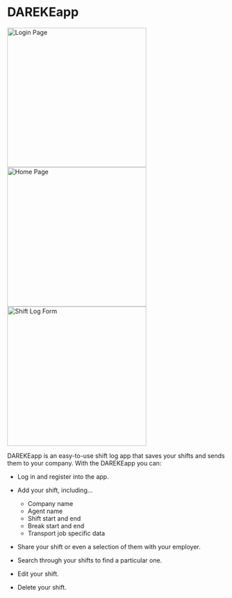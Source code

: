 # DAREKEapp

<img src="https://i.stack.imgur.com/bbaMt.png" alt="Login Page" width="320">
<img src="https://i.stack.imgur.com/rQcMd.png" alt="Home Page" width="320">
<img src="https://i.stack.imgur.com/C1Vqo.png" alt="Shift Log Form" width="320">

DAREKEapp is an easy-to-use shift log app that saves your shifts and sends them to your company.
With the DAREKEapp you can:

- Log in and register into the app.

- Add your shift, including...
    - Company name
    - Agent name
    - Shift start and end
    - Break start and end
    - Transport job specific data

- Share your shift or even a selection of them with your employer.

- Search through your shifts to find a particular one.

- Edit your shift.

- Delete your shift.
